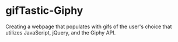 # gifTastic-Giphy
Creating a webpage that populates with gifs of the user's choice that utilizes JavaScript, jQuery, and the Giphy API.
